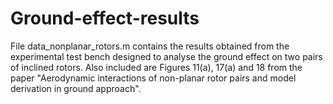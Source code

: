 # Ground-effect-results
File data_nonplanar_rotors.m contains the results obtained from the experimental test bench designed to analyse the ground effect on two pairs of inclined rotors.
Also included are Figures 11(a), 17(a) and 18 from the paper "Aerodynamic interactions of non-planar rotor pairs and model derivation in ground approach".
